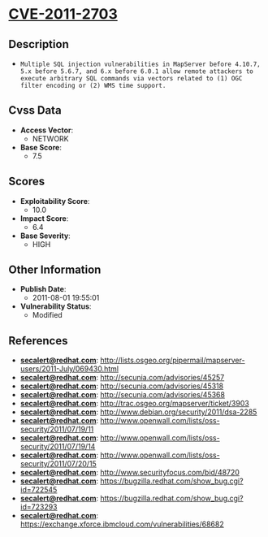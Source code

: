
# [CVE-2011-2703](http://lists.osgeo.org/pipermail/mapserver-users/2011-July/069430.html)

## Description

- `Multiple SQL injection vulnerabilities in MapServer before 4.10.7, 5.x before 5.6.7, and 6.x before 6.0.1 allow remote attackers to execute arbitrary SQL commands via vectors related to (1) OGC filter encoding or (2) WMS time support.`

## Cvss Data

- **Access Vector**:
  - NETWORK
- **Base Score**:
  - 7.5

## Scores

- **Exploitability Score**:
  - 10.0
- **Impact Score**:
  - 6.4
- **Base Severity**:
  - HIGH

## Other Information

- **Publish Date**:
  - 2011-08-01 19:55:01
- **Vulnerability Status**:
  - Modified

## References

- **secalert@redhat.com**: http://lists.osgeo.org/pipermail/mapserver-users/2011-July/069430.html
- **secalert@redhat.com**: http://secunia.com/advisories/45257
- **secalert@redhat.com**: http://secunia.com/advisories/45318
- **secalert@redhat.com**: http://secunia.com/advisories/45368
- **secalert@redhat.com**: http://trac.osgeo.org/mapserver/ticket/3903
- **secalert@redhat.com**: http://www.debian.org/security/2011/dsa-2285
- **secalert@redhat.com**: http://www.openwall.com/lists/oss-security/2011/07/19/11
- **secalert@redhat.com**: http://www.openwall.com/lists/oss-security/2011/07/19/14
- **secalert@redhat.com**: http://www.openwall.com/lists/oss-security/2011/07/20/15
- **secalert@redhat.com**: http://www.securityfocus.com/bid/48720
- **secalert@redhat.com**: https://bugzilla.redhat.com/show_bug.cgi?id=722545
- **secalert@redhat.com**: https://bugzilla.redhat.com/show_bug.cgi?id=723293
- **secalert@redhat.com**: https://exchange.xforce.ibmcloud.com/vulnerabilities/68682
